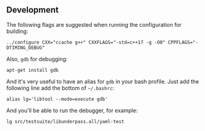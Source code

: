 ## Development

The following flags are suggested when running the configuration for building:

`../configure CXX="ccache g++" CXXFLAGS="-std=c++17 -g -O0" CPPFLAGS="-DTIMING_DEBUG"`

Also, `gdb` for debugging:

`apt-get install gdb`

And it's very useful to have an alias for `gdb` in your bash profile.
Just add the following line add the bottom of `~/.bashrc`:


`alias lg='libtool --mode=execute gdb'`

And you'll be able to run the debugger, for example:

`lg src/testsuite/libunderpass.all/yaml-test`

